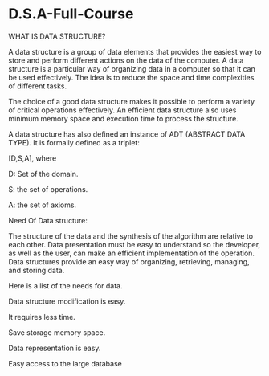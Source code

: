 ﻿# D.S.A-Full-Course


WHAT IS DATA STRUCTURE?

A data structure is a group of data elements that provides the easiest way to store and perform different actions on the data of the computer. A data structure is a particular way of organizing data in a computer so that it can be used effectively. The idea is to reduce the space and time complexities of different tasks. 

The choice of a good data structure makes it possible to perform a variety of critical operations effectively. An efficient data structure also uses minimum memory space and execution time to process the structure.

A data structure has also defined an instance of ADT (ABSTRACT DATA TYPE). It is formally defined as a triplet:

[D,S,A], where

D: Set of the domain.

S:  the set of operations.

A:  the set of axioms.

Need Of Data structure:

The structure of the data and the synthesis of the algorithm are relative to each other. Data presentation must be easy to understand so the developer, as well as the user, can make an efficient implementation of the operation.
Data structures provide an easy way of organizing, retrieving, managing, and storing data.


Here is a list of the needs for data.


Data structure modification is easy. 

It requires less time. 

Save storage memory space. 

Data representation is easy. 

Easy access to the large database
